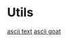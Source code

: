 # Utils

[ascii text](http://patorjk.com/software/taag/#p=display&f=Varsity&t=KAPRA)
[ascii goat](https://www.asciiart.eu/animals/other-land)
